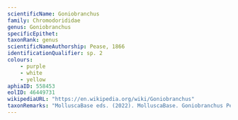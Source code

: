 ```yaml
---
scientificName: Goniobranchus
family: Chromodorididae
genus: Goniobranchus
specificEpithet: 
taxonRank: genus
scientificNameAuthorship: Pease, 1866
identificationQualifier: sp. 2
colours:
    - purple
    - white
    - yellow
aphiaID: 558453
eolID: 46449731
wikipediaURL: "https://en.wikipedia.org/wiki/Goniobranchus"
taxonRemarks: "MolluscaBase eds. (2022). MolluscaBase. Goniobranchus Pease, 1866. Accessed through: World Register of Marine Species at: https://www.marinespecies.org/aphia.php?p=taxdetails&id=558453 on 2022-02-24"
---
```

